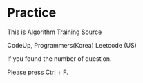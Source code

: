 # Practice
This is Algorithm Training Source

CodeUp, Programmers(Korea)
Leetcode (US)

If you found the number of question. 

Please press Ctrl + F.
